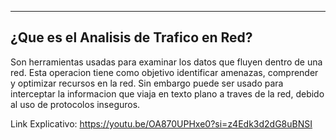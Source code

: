 
---
## ¿Que es el Analisis de Trafico en Red?

Son herramientas usadas para examinar los datos que fluyen dentro de una red. Esta operacion tiene como objetivo identificar amenazas, comprender y optimizar recursos en la red. Sin embargo puede ser usado para interceptar la informacion que viaja en texto plano a traves de la red, debido al uso de protocolos inseguros.

Link Explicativo: https://youtu.be/OA870UPHxe0?si=z4Edk3d2dG8uBNSI
